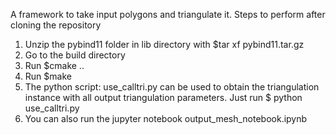 A framework to take input polygons and triangulate it. 
Steps to perform after cloning the repository

1) Unzip the pybind11 folder in lib directory with $tar xf pybind11.tar.gz 
2) Go to the build directory
3) Run $cmake ..
4) Run $make
5) The python script: use_calltri.py can be used to obtain the triangulation instance with all output triangulation parameters. Just run $ python use_calltri.py
6) You can also run the jupyter notebook output_mesh_notebook.ipynb

